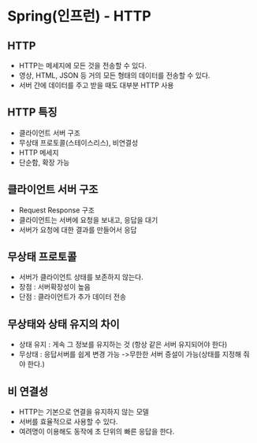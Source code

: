 #  Spring(인프런) - HTTP

## HTTP
- HTTP는 메세지에 모든 것을 전송할 수 있다.
- 영상, HTML, JSON 등 거의 모든 형태의 데이터를 전송할 수 있다.
- 서버 간에 데이터를 주고 받을 때도 대부분 HTTP 사용

## HTTP 특징
- 클라이언트 서버 구조
- 무상태 프로토콜(스테이스리스), 비연결성
- HTTP 메세지
- 단순함, 확장 가능

## 클라이언트 서버 구조
- Request Response 구조
- 클라이언트는 서버에 요청을 보내고, 응답을 대기
- 서버가 요청에 대한 결과를 만들어서 응답

## 무상태 프로토콜
- 서버가 클라이언트 상태를 보존하지 않는다.
- 장점 : 서버확장성이 높음
- 단점 : 클라이언트가 추가 데이터 전송

## 무상태와 상태 유지의 차이
- 상태 유지 : 게속 그 정보를 유지하는 것 (항상 같은 서버 유지되어야 한다)
- 무상태 : 응답서버를 쉽게 변경 가능 ->무한한 서버 증설이 가능(상태를 지정해 줘야 한다.)

## 비 연결성
- HTTP는 기본으로 연결을 유지하지 않는 모델
- 서버를 효율적으로 사용할 수 있다.
- 여려명이 이용해도 동작에 초 단위의 빠른 응답을 한다.
